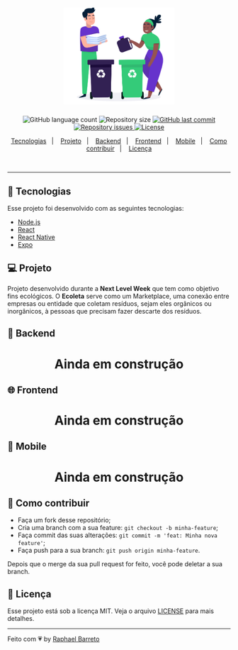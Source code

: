<h1 align="center">
    <img alt="Ecoleta" title="#delicinha" src=".github/logo.png" width="250px" />
</h1>

<p align="center">
  <img alt="GitHub language count" src="https://img.shields.io/github/languages/count/raphabarreto/ecoleta">

  <img alt="Repository size" src="https://img.shields.io/github/repo-size/raphabarreto/ecoleta">
  
  <a href="https://github.com/raphabarreto/ecoleta/commits/master">
    <img alt="GitHub last commit" src="https://img.shields.io/github/last-commit/raphabarreto/ecoleta">
  </a>

  <a href="https://github.com/raphabarreto/ecoleta/issues">
    <img alt="Repository issues" src="https://img.shields.io/github/issues/raphabarreto/ecoleta">
  </a>

  <a href="https://github.com/raphabarreto/ecoleta/blob/master/LICENSE.md">
    <img alt="License" src="https://img.shields.io/badge/license-MIT-brightgreen">
  <a>
</p>

<p align="center">
  <a href="#rocket-tecnologias">Tecnologias</a>&nbsp;&nbsp;&nbsp;|&nbsp;&nbsp;&nbsp;
  <a href="#-projeto">Projeto</a>&nbsp;&nbsp;&nbsp;|&nbsp;&nbsp;&nbsp;
  <a href="#-backend">Backend</a>&nbsp;&nbsp;&nbsp;|&nbsp;&nbsp;&nbsp;
  <a href="#-frontend">Frontend</a>&nbsp;&nbsp;&nbsp;|&nbsp;&nbsp;&nbsp;
  <a href="#-mobile">Mobile</a>&nbsp;&nbsp;&nbsp;|&nbsp;&nbsp;&nbsp;
  <a href="#-como-contribuir">Como contribuir</a>&nbsp;&nbsp;&nbsp;|&nbsp;&nbsp;&nbsp;
  <a href="#memo-licença">Licença</a>
</p>

<br>


---

## 🚀 Tecnologias

Esse projeto foi desenvolvido com as seguintes tecnologias:

- [Node.js](https://nodejs.org/en/)
- [React](https://reactjs.org)
- [React Native](https://facebook.github.io/react-native/)
- [Expo](https://expo.io/)
<!-- - [Jest](https://jestjs.io/)
- [Celebrate](https://github.com/arb/celebrate) -->

## 💻 Projeto
Projeto desenvolvido durante a <strong>Next Level Week</strong> que tem como objetivo fins ecológicos. 
O <strong>Ecoleta</strong> serve como um Marketplace, uma conexão entre empresas ou entidade que coletam resíduos, sejam eles orgânicos ou inorgânicos, à pessoas que precisam fazer descarte dos resíduos.

## 🔨 Backend
<h1 align="center">
<!-- <a href="https://insomnia.rest/run/?label=Be%20The%20Hero&uri=https%3A%2F%2Fraw.githubusercontent.com%2Fraphabarreto%2Fbe-the-hero%2Fmaster%2Fbackend%2FBeTheHero.json" target="_blank"><img src="https://insomnia.rest/images/run.svg" alt="Run in Insomnia"></a> --><strong>Ainda em construção</strong>
</h1>

## 🌐 Frontend
<h1 align="center">
    <!-- <img alt="Be The Hero" title="#delicinha" src=".github/frontend.gif" /> -->
    <strong>Ainda em construção</strong>
</h1>

## 📱 Mobile
<h1 align="center">
    <!-- <img alt="Be The Hero" title="#delicinha" src=".github/mobile.gif" /> -->
    <strong>Ainda em construção</strong>
</h1>


## 🤔 Como contribuir

- Faça um fork desse repositório;
- Cria uma branch com a sua feature: `git checkout -b minha-feature`;
- Faça commit das suas alterações: `git commit -m 'feat: Minha nova feature'`;
- Faça push para a sua branch: `git push origin minha-feature`.

Depois que o merge da sua pull request for feito, você pode deletar a sua branch.


## 🧾 Licença

Esse projeto está sob a licença MIT. Veja o arquivo [LICENSE](LICENSE.md) para mais detalhes.

---

Feito com 💗 by [Raphael Barreto](https://bit.ly/contato-linkedin)